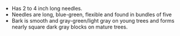 * Has 2 to 4 inch long needles.
* Needles are long, blue-green, flexible and found in bundles of five
* Bark is smooth and gray-green/light gray on young trees and forms nearly square dark gray blocks on mature trees.
